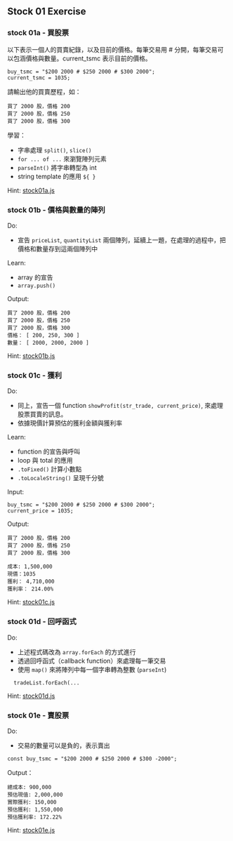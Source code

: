 
## Stock 01 Exercise

### stock 01a - 買股票

以下表示一個人的買賣紀錄，以及目前的價格。每筆交易用 # 分開，每筆交易可以包涵價格與數量。current_tsmc 表示目前的價格。

```
buy_tsmc = "$200 2000 # $250 2000 # $300 2000";
current_tsmc = 1035;
```

請輸出他的買賣歷程，如：
```
買了 2000 股，價格 200
買了 2000 股，價格 250
買了 2000 股，價格 300
```

學習：
* 字串處理 `split()`, `slice()`
* `for ... of ...` 來瀏覽陣列元素
* `parseInt()` 將字串轉型為 int
* string template 的應用 `${ }`

Hint: [stock01a.js](stock01a.js)

### stock 01b - 價格與數量的陣列

Do:
* 宣告 `priceList`, `quantityList` 兩個陣列，延續上一題，在處理的過程中，把價格和數量存到這兩個陣列中

Learn:
* array 的宣告
* `array.push()`

Output:
```
買了 2000 股，價格 200
買了 2000 股，價格 250
買了 2000 股，價格 300
價格： [ 200, 250, 300 ]
數量： [ 2000, 2000, 2000 ]
```

Hint: [stock01b.js](stock01b.js)

### stock 01c - 獲利

Do:
* 同上，宣告一個 function `showProfit(str_trade, current_price)`, 來處理股票買賣的訊息。
* 依據現價計算預估的獲利金額與獲利率

Learn:
* function 的宣告與呼叫
* loop 與 total 的應用
* `.toFixed()` 計算小數點
* `.toLocaleString()` 呈現千分號

Input:
```
buy_tsmc = "$200 2000 # $250 2000 # $300 2000";
current_price = 1035;
```

Output:
```
買了 2000 股，價格 200
買了 2000 股，價格 250
買了 2000 股，價格 300

成本: 1,500,000
現價：1035
獲利： 4,710,000
獲利率： 214.00%
```

Hint: [stock01c.js](stock01c.js)

### stock 01d - 回呼函式

Do:
* 上述程式碼改為 `array.forEach` 的方式進行
* 透過回呼函式（callback function）來處理每一筆交易
* 使用 `map()` 來將陣列中每一個字串轉為整數 (`parseInt`)

```
  tradeList.forEach(...
```
Hint: [stock01d.js](stock01d.js)

### stock 01e - 賣股票

Do:
* 交易的數量可以是負的，表示賣出

```
const buy_tsmc = "$200 2000 # $250 2000 # $300 -2000";
```

Output：
```
總成本: 900,000
預估現值: 2,000,000
實際獲利: 150,000
預估獲利: 1,550,000
預估獲利率: 172.22%
```

Hint: [stock01e.js](stock01e.js)
